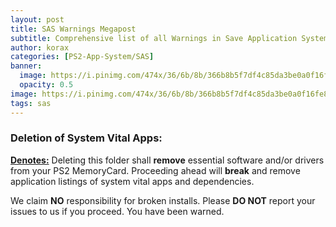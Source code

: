 ```yaml
---
layout: post
title: SAS Warnings Megapost
subtitle: Comprehensive list of all Warnings in Save Application System's OSDSYS icons.  
author: korax
categories: [PS2-App-System/SAS]
banner: 
  image: https://i.pinimg.com/474x/36/6b/8b/366b8b5f7df4c85da3be0a0f16fe8bfc.jpg
  opacity: 0.5
image: https://i.pinimg.com/474x/36/6b/8b/366b8b5f7df4c85da3be0a0f16fe8bfc.jpg
tags: sas
---
```


### Deletion of System Vital Apps:
<u>**Denotes:**</u> Deleting this folder shall **remove** essential software and/or drivers from your PS2 MemoryCard. Proceeding ahead will **break** and remove application listings of system vital apps and dependencies.

We claim **NO** responsibility for broken installs. Please **DO NOT** report your issues to us if you proceed.
You have been warned.

